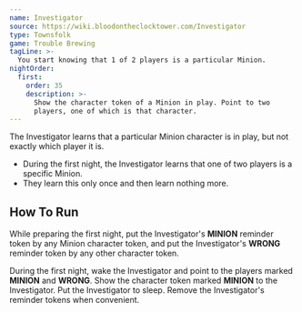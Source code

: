 ```yaml
---
name: Investigator
source: https://wiki.bloodontheclocktower.com/Investigator
type: Townsfolk
game: Trouble Brewing
tagLine: >-
  You start knowing that 1 of 2 players is a particular Minion.
nightOrder:
  first:
    order: 35
    description: >-
      Show the character token of a Minion in play. Point to two
      players, one of which is that character.
---
```


The Investigator learns that a particular Minion character is in play,
but not exactly which player it is.

- During the first night, the Investigator learns that one of two
  players is a specific Minion.
- They learn this only once and then learn nothing more.

## How To Run

While preparing the first night, put the Investigator's **MINION**
reminder token by any Minion character token, and put the Investigator's
**WRONG** reminder token by any other character token.

During the first night, wake the Investigator and point to the players
marked **MINION** and **WRONG**. Show the character token marked
**MINION** to the Investigator. Put the Investigator to sleep. Remove
the Investigator's reminder tokens when convenient.
